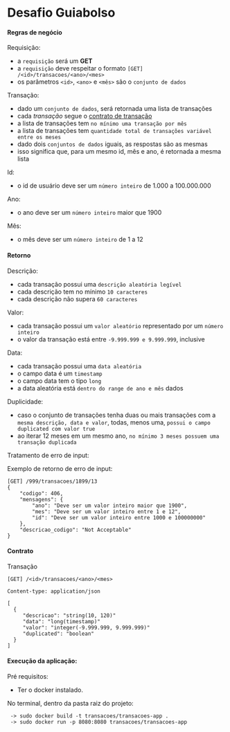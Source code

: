 # Desafio Guiabolso

#### Regras de negócio

Requisição:

- a `requisição` será um __GET__
- a `requisição` deve respeitar o formato `[GET] /<id>/transacoes/<ano>/<mes>`
- os parâmetros `<id>`, `<ano>` e `<mês>` são o `conjunto de dados`

Transação:

- dado um `conjunto de dados`, será retornada uma lista de transações
- cada _transação_ segue o [contrato de transação](#Contrato)
- a lista de transações tem `no mínimo uma transação por mês`
- a lista de transações tem `quantidade total de transações variável entre os meses`
- dado dois `conjuntos de dados` iguais, as respostas são as mesmas
- isso significa que, para um mesmo id, mês e ano, é retornada a mesma lista

Id:

- o id de usuário deve ser um `número inteiro` de 1.000 a 100.000.000

Ano:
- o ano deve ser um `número inteiro` maior que 1900

Mês:
- o mês deve ser um `número inteiro` de 1 a 12

#### Retorno

Descrição:

- cada transação possui uma `descrição aleatória legível`
- cada descrição tem no mínimo `10 caracteres`
- cada descrição não supera `60 caracteres`

Valor:

- cada transação possui um `valor aleatório` representado por um `número inteiro`
- o valor da transação está entre `-9.999.999 e 9.999.999`, inclusive

Data:

- cada transação possui uma `data aleatória` 
- o campo data é um `timestamp` 
- o campo data tem o tipo `long`
- a data aleatória está `dentro do range de ano e mês` dados

Duplicidade:

- caso o conjunto de transações tenha duas ou mais transações com a `mesma descrição, data e valor`, todas, menos uma, `possui o campo duplicated com valor true`
- ao iterar 12 meses em um mesmo ano, `no mínimo 3 meses possuem uma transação duplicada`

Tratamento de erro de input:

Exemplo de retorno de erro de input:
```
[GET] /999/transacoes/1899/13
{
    "codigo": 406,
    "mensagens": {
        "ano": "Deve ser um valor inteiro maior que 1900",
        "mes": "Deve ser um valor inteiro entre 1 e 12",
        "id": "Deve ser um valor inteiro entre 1000 e 100000000"
    },
    "descricao_codigo": "Not Acceptable"
}
```

#### Contrato

Transação

```
[GET] /<id>/transacoes/<ano>/<mes>

Content-type: application/json

[
  {
     "descricao": "string(10, 120)"
     "data": "long(timestamp)"
     "valor": "integer(-9.999.999, 9.999.999)"
     "duplicated": "boolean"
  }  
]
```

#### Execução da aplicação:
Pré requisitos:
- Ter o docker instalado.

No terminal, dentro da pasta raiz do projeto:
```
 -> sudo docker build -t transacoes/transacoes-app .
 -> sudo docker run -p 8080:8080 transacoes/transacoes-app
```
